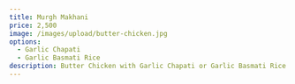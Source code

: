 ```yaml
---
title: Murgh Makhani
price: 2,500
image: /images/upload/butter-chicken.jpg
options:
  - Garlic Chapati
  - Garlic Basmati Rice
description: Butter Chicken with Garlic Chapati or Garlic Basmati Rice. (Serves 1)
---
```

